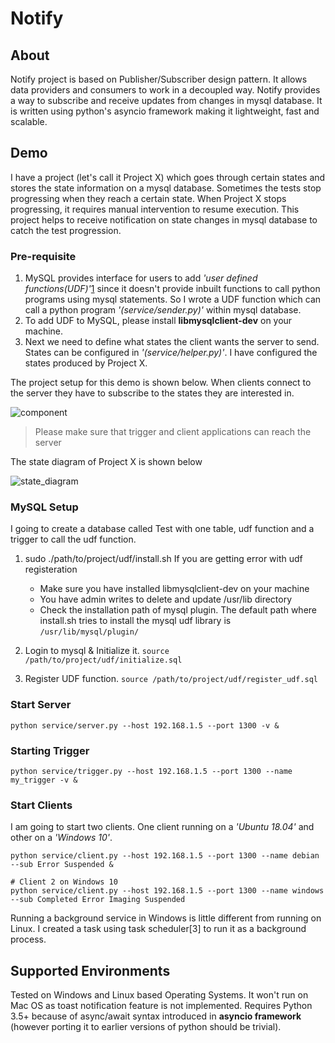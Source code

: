 # Notify

## About

Notify project is based on Publisher/Subscriber design pattern. It allows data providers and consumers to work in a decoupled way. 
Notify provides a way to subscribe and receive updates from changes in mysql database. It is written using python's asyncio framework 
making it lightweight, fast and scalable.  

## Demo

I have a project (let's call it Project X) which goes through certain states and stores the state information on a mysql database. 
Sometimes the tests stop progressing when they reach a certain state. When Project X stops progressing, it requires manual intervention 
to resume execution. This project helps to receive notification on state changes in mysql database to catch the test progression.

### Pre-requisite

1. MySQL provides interface for users to add *'user defined functions(UDF)'*[1] since it doesn't provide inbuilt functions to call 
python programs using mysql statements. So I wrote a UDF function which can call a python program *'(service/sender.py)'* within mysql
database. 
2. To add UDF to MySQL, please install **libmysqlclient-dev** on your machine.
3. Next we need to define what states the client wants the server to send. States can be configured in *'(service/helper.py)'*. 
I have configured the states produced by Project X. 

The project setup for this demo is shown below. When clients connect to the server they have to subscribe to the states they are
interested in.

![component](https://user-images.githubusercontent.com/8402606/45314997-130f9200-b4e8-11e8-900c-5368a4d0a7a3.jpg)

> Please make sure that trigger and client applications can reach the server

The state diagram of Project X is shown below

![state_diagram](https://user-images.githubusercontent.com/8402606/45314495-c11a3c80-b4e6-11e8-8958-5ec3b1bdeff4.jpg)

### MySQL Setup

I going to create a database called Test with one table, udf function and a trigger to call the udf function. 

1. sudo ./path/to/project/udf/install.sh 
   If you are getting error with udf registeration
      - Make sure you have installed libmysqlclient-dev on your machine
      - You have admin writes to delete and update /usr/lib directory
      - Check the installation path of mysql plugin. The default path where install.sh tries to install the mysql udf library is 
      `/usr/lib/mysql/plugin/`
 
2. Login to mysql & Initialize it. `source /path/to/project/udf/initialize.sql`
3. Register UDF function. `source /path/to/project/udf/register_udf.sql`
 
### Start Server

`python service/server.py --host 192.168.1.5 --port 1300 -v &`

### Starting Trigger

`python service/trigger.py --host 192.168.1.5 --port 1300 --name my_trigger -v &`

### Start Clients 

I am going to start two clients. One client running on a *'Ubuntu 18.04'* and other on a *'Windows 10'*. 

```# Client 1 on Ubuntu 18.04
python service/client.py --host 192.168.1.5 --port 1300 --name debian --sub Error Suspended &

# Client 2 on Windows 10
python service/client.py --host 192.168.1.5 --port 1300 --name windows --sub Completed Error Imaging Suspended
```
Running a background service in Windows is little different from running on Linux. I created a task using task scheduler[3] to run it as a background process. 

## Supported Environments

Tested on Windows and Linux based Operating Systems. It won't run on Mac OS as toast notification feature is not implemented.
Requires Python 3.5+ because of async/await syntax introduced in **asyncio framework** (however porting it to earlier versions of python should be trivial).  

[1]: https://dev.mysql.com/doc/refman/8.0/en/adding-functions.html
[2]: https://docs.microsoft.com/en-us/windows/desktop/taskschd/task-scheduler-start-page
